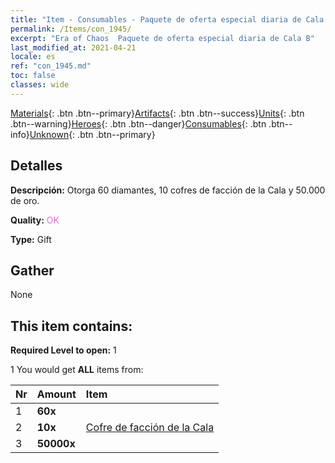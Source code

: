 ```yaml
---
title: "Item - Consumables - Paquete de oferta especial diaria de Cala B"
permalink: /Items/con_1945/
excerpt: "Era of Chaos  Paquete de oferta especial diaria de Cala B"
last_modified_at: 2021-04-21
locale: es
ref: "con_1945.md"
toc: false
classes: wide
---
```

 [Materials](/es/Items/){: .btn .btn--primary}[Artifacts](/es/Items/Artifacts/){: .btn .btn--success}[Units](/es/Items/Units/){: .btn .btn--warning}[Heroes](/es/Items/Heroes/){: .btn .btn--danger}[Consumables](/es/Items/Consumables/){: .btn .btn--info}[Unknown](/es/Items/Unknown/){: .btn .btn--primary}

## Detalles
 **Descripción:** Otorga 60 diamantes, 10 cofres de facción de la Cala y 50.000 de oro.

 **Quality:** <span style="color: #DA70D6">OK</span>

 **Type:** Gift

## Gather

  None

## This item contains:

 **Required Level to open:** 1

 1 You would get **ALL** items  from:

  | Nr | Amount |     Item    |
  |:---|:-------|:------------|
  | 1 |  **60x** | <i class="fas fa-gem"/> |  | 
  | 2 |  **10x** | [Cofre de facción de la Cala](/es/Items/con_1278/) |  | 
  | 3 |  **50000x** | <i class="fas fa-coins"/> |  | 
